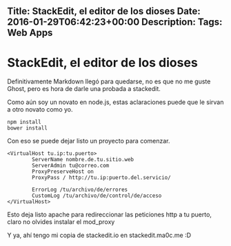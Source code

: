 Title: StackEdit, el editor de los dioses
Date: 2016-01-29T06:42:23+00:00
Description: 
Tags: Web Apps
---
# StackEdit, el editor de los dioses

Definitivamente Markdown llegó para quedarse, no es que no me guste Ghost, pero es hora de darle una probada a stackedit.

Como aún soy un novato en node.js, estas aclaraciones puede que le sirvan a otro novato como yo.

```
npm install
bower install
```
Con eso se puede dejar listo un proyecto para comenzar.

```
<VirtualHost tu.ip:tu.puerto>
        ServerName nombre.de.tu.sitio.web
        ServerAdmin tu@correo.com
        ProxyPreserveHost on
        ProxyPass / http://tu.ip:puerto.del.servicio/
        
        ErrorLog /tu/archivo/de/errores
        CustomLog /tu/archivo/de/control/de/acceso
</VirtualHost>
```
Esto deja listo apache para redireccionar las peticiones http a tu puerto, claro no olvides instalar el mod_proxy

Y ya, ahí tengo mi copia de stackedit.io en stackedit.ma0c.me :D